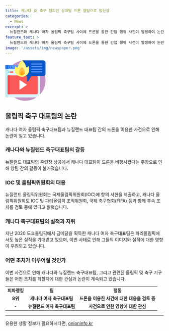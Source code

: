 ```yaml
---
title: 캐나다 女 축구 챔피언 상대팀 드론 염탐으로 망신살
categories:
  - News
excerpt: >
  뉴질랜드와 캐나다 여자 올림픽 축구팀 사이에 드론을 통한 간첩 행위 사건이 발생하여 논란이 빚어졌다. 뉴질랜드 대표팀이 훈련 중 무인기를 발견하고 이를 신고한 결과, 캐나다 팀 스태프가 해당 행위를 자백하며 사과했다. 뉴질랜드 올림픽위원회는 IOC에 항의 서한을 보내었고, 캐나다 올림픽위원회 또한 후속 조치를 검토 중이라고 밝혔다. 피파랭킹 8위인 캐나다와 뉴질랜드는 파리올림픽에서 조별예선 1차전에서 마주칠 예정이다.
feature_text: >
  뉴질랜드와 캐나다 여자 올림픽 축구팀 사이에 드론을 통한 간첩 행위 사건이 발생하여 논란이 빚어졌다. 뉴질랜드 대표팀이 훈련 중 무인기를 발견하고 이를 신고한 결과, 캐나다 팀 스태프가 해당 행위를 자백하며 사과했다. 뉴질랜드 올림픽위원회는 IOC에 항의 서한을 보내었고, 캐나다 올림픽위원회 또한 후속 조치를 검토 중이라고 밝혔다. 피파랭킹 8위인 캐나다와 뉴질랜드는 파리올림픽에서 조별예선 1차전에서 마주칠 예정이다.
image: '/assets/img/newspaper.png'
---
```


<p><img src="/assets/img/news.png" alt="rentncar 속보" /></p>

<h2 data-ke-size="size26">올림픽 축구 대표팀의 논란</h2>

<p data-ke-size="size16">캐나다 여자 올림픽 축구대표팀과 뉴질랜드 대표팀 간의 드론을 이용한 사건으로 인해 논란이 일고 있습니다.</p>

<h3>캐나다와 뉴질랜드 축구대표팀의 갈등</h3>

<p data-ke-size="size16">뉴질랜드 대표팀의 훈련장 상공에서 캐나다 대표팀이 드론을 비행시켰다는 주장으로 인해 양팀 간의 갈등이 불거졌습니다.</p>

<h3>IOC 및 올림픽위원회의 대응</h3>

<p data-ke-size="size16">뉴질랜드 올림픽위원회는 국제올림픽위원회(IOC)에 항의 서한을 제출하고, 캐나다 올림픽위원회도 IOC 및 파리올림픽 조직위원회, 국제 축구협회(FIFA) 등과 함께 후속 조치를 검토 중에 있다고 밝혔습니다.</p>

<h3>캐나다 축구대표팀의 실적과 지위</h3>

<p data-ke-size="size16">지난 2020 도쿄올림픽에서 금메달을 획득한 캐나다 여자 축구대표팀은 파리올림픽에서도 높은 실적을 기대받고 있으며, 이번 사태로 인해 그들의 이미지와 실적에 대한 영향이 우려되고 있습니다.</p>

<h3>어떤 조치가 이루어질 것인가</h3>

<p data-ke-size="size16">이번 사건으로 인해 캐나다와 뉴질랜드 축구대표팀, 그리고 관련된 올림픽 및 축구 기구들은 어떤 조치를 취할지에 대한 관심과 논란이 계속되고 있습니다.</p>

<table>
    <tbody>
        <tr>
            <td style="text-align: center; height: 17px;"><b>피파랭킹</b></td>
            <td style="text-align: center; height: 17px;"><b>팀</b></td>
            <td style="text-align: center; height: 17px;"><b>행동</b></td>
        </tr>
        <tr>
            <td style="text-align: center; height: 17px;"><b>8위</b></td>
            <td style="text-align: center; height: 17px;"><b>캐나다 여자 축구대표팀</b></td>
            <td style="text-align: center; height: 17px;"><b>드론을 이용한 사건에 대한 대응을 검토 중</b></td>
        </tr>
        <tr>
            <td style="text-align: center; height: 17px;"><b>-</b></td>
            <td style="text-align: center; height: 17px;"><b>뉴질랜드 여자 축구대표팀</b></td>
            <td style="text-align: center; height: 17px;"><b>사건으로 인한 영향에 대한 관심</b></td>
        </tr>
    </tbody>
</table>

<p><hr></p>
유용한 생활 정보가 필요하시다면, <a href="https://onioninfo.kr" rel="dofollow">onioninfo.kr</a>


